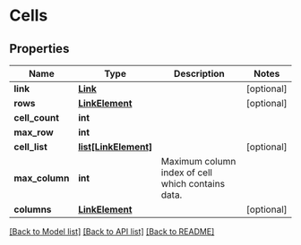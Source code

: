 # Cells

## Properties
Name | Type | Description | Notes
------------ | ------------- | ------------- | -------------
**link** | [**Link**](Link.md) |  | [optional] 
**rows** | [**LinkElement**](LinkElement.md) |  | [optional] 
**cell_count** | **int** |  | 
**max_row** | **int** |  | 
**cell_list** | [**list[LinkElement]**](LinkElement.md) |  | [optional] 
**max_column** | **int** | Maximum column index of cell which contains data.              | 
**columns** | [**LinkElement**](LinkElement.md) |  | [optional] 

[[Back to Model list]](../README.md#documentation-for-models) [[Back to API list]](../README.md#documentation-for-api-endpoints) [[Back to README]](../README.md)


